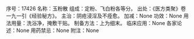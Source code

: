 序号：17426
名称：玉粉散
组成：定粉、飞白粉各等分。
出处：《医方类聚》卷一九一引《经验秘方》。
主治：阴疮浸淫及不痊愈。
加减：None
功效：None
用法用量：洗浴净，掩敷干贴。
制备方法：上为细末。
临床应用：None
各家论述：None
用药禁忌：None
附注：None

